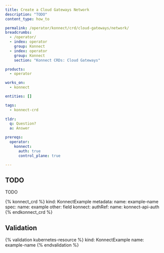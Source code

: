 ```yaml
---
title: Create a Cloud Gateways Network
description: "TODO"
content_type: how_to

permalink: /operator/konnect/crd/cloud-gateways/network/
breadcrumbs:
  - /operator/
  - index: operator
    group: Konnect
  - index: operator
    group: Konnect
    section: "Konnect CRDs: Cloud Gateways"

products:
  - operator

works_on:
  - konnect

entities: []

tags:
  - konnect-crd
 
tldr:
  q: Question?
  a: Answer

prereqs:
  operator:
    konnect:
      auth: true
      control_plane: true

---
```


## TODO

TODO

<!-- vale off -->
{% konnect_crd %}
kind: KonnectExample
metadata:
  name: example-name
spec:
  name: example
  other: field
  konnect:
    authRef:
      name: konnect-api-auth
{% endkonnect_crd %}
<!-- vale on -->

## Validation

<!-- vale off -->
{% validation kubernetes-resource %}
kind: KonnectExample
name: example-name
{% endvalidation %}
<!-- vale on -->